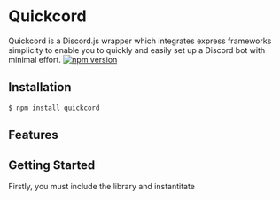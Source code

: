# Quickcord
Quickcord is a Discord.js wrapper which integrates express frameworks simplicity to enable you to quickly and easily set up a Discord bot with minimal effort.
[![npm version](https://badge.fury.io/js/survey-monkey-streams.svg)](//npmjs.com/package/quickcord)

## Installation
`$ npm install quickcord`

## Features


## Getting Started
Firstly, you must include the library and instantitate